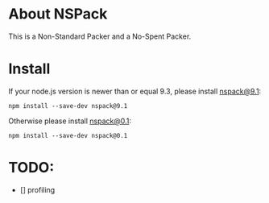 About NSPack
============

This is a Non-Standard Packer and a No-Spent Packer.

Install
=======

If your node.js version is newer than or equal 9.3, please install nspack@9.1:

```
npm install --save-dev nspack@9.1
```

Otherwise please install nspack@0.1:

```
npm install --save-dev nspack@0.1
```


TODO:
========

- [] profiling
